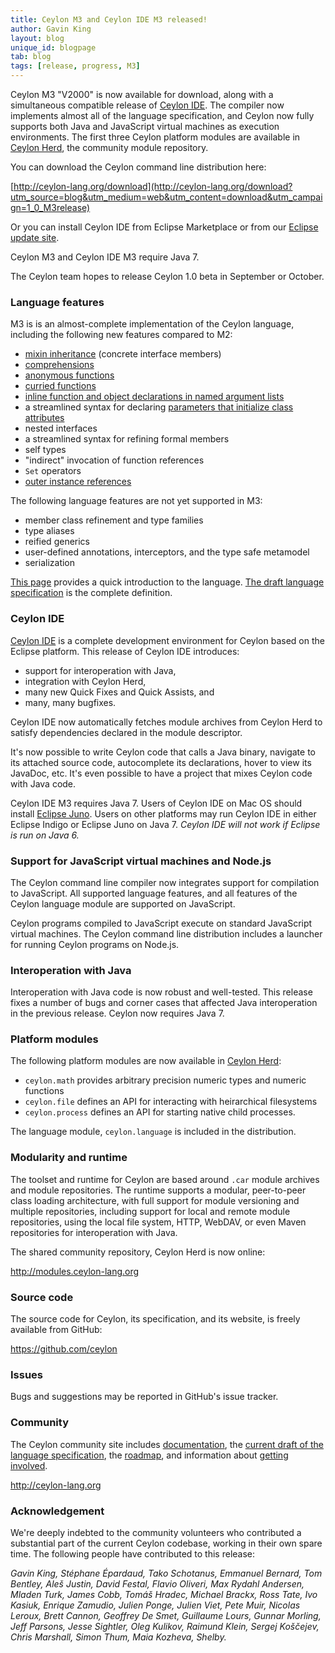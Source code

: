 ```yaml
---
title: Ceylon M3 and Ceylon IDE M3 released!
author: Gavin King
layout: blog
unique_id: blogpage
tab: blog
tags: [release, progress, M3]
---
```


[M3]: /documentation/1.0/roadmap/?utm_source=blog&utm_medium=web&utm_content=roadmap_m3&utm_campaign=1_0_M3release#milestone_3_done
[Ceylon Herd]: http://modules.ceylon-lang.org?utm_source=blog&utm_medium=web&utm_content=ide&utm_campaign=1_0_M3release
[Ceylon IDE]: /documentation/1.0/ide?utm_source=blog&utm_medium=web&utm_content=ide&utm_campaign=1_0_M3release
[Eclipse update site]: /documentation/1.0/ide/install?utm_source=blog&utm_medium=web&utm_content=ide&utm_campaign=1_0_M3release

Ceylon M3 "V2000" is now available for download, along with a 
simultaneous compatible release of [Ceylon IDE][]. The compiler now 
implements almost all of the language specification, and Ceylon now 
fully supports both Java and JavaScript virtual machines as execution 
environments. The first three Ceylon platform modules are available 
in [Ceylon Herd][], the community module repository. 

You can download the Ceylon command line distribution here:

[http://ceylon-lang.org/download](http://ceylon-lang.org/download?utm_source=blog&utm_medium=web&utm_content=download&utm_campaign=1_0_M3release)

Or you can install Ceylon IDE from Eclipse Marketplace or from our 
[Eclipse update site].

Ceylon M3 and Ceylon IDE M3 require Java 7.

The Ceylon team hopes to release Ceylon 1.0 beta in September or 
October.

### Language features

M3 is is an almost-complete implementation of the Ceylon language,
including the following new features compared to M2:

* [mixin inheritance](/documentation/1.0/tour/inheritance/#interfaces_and_mixin_inheritance) (concrete interface members)
* [comprehensions](/documentation/1.0/tour/comprehensions)
* [anonymous functions](/documentation/1.0/tour/functions/#anonymous_functions)
* [curried functions](/documentation/1.0/tour/functions/#curried_functions)
* [inline function and object declarations in named argument lists](/documentation/1.0/tour/named-arguments/#more_about_named_arguments)
* a streamlined syntax for declaring [parameters that initialize
  class attributes](/documentation/1.0/tour/classes/#exposing_parameters_as_attributes)
* nested interfaces
* a streamlined syntax for refining formal members
* self types
* "indirect" invocation of function references
* `Set` operators
* [outer instance references](/documentation/1.0/tour/initialization/#self_references_and_outer_instance_references)

The following language features are not yet supported in M3:

* member class refinement and type families
* type aliases
* reified generics
* user-defined annotations, interceptors, and the type safe metamodel
* serialization

[This page](/documentation/1.0/introduction/?utm_source=blog&utm_medium=web&utm_content=introduction&utm_campaign=1_0_M3release) 
provides a quick introduction to the language. [The draft language specification](/documentation/1.0/spec/?utm_source=blog&utm_medium=web&utm_content=introduction&utm_campaign=1_0_M3release)
is the complete definition.

### Ceylon IDE

[Ceylon IDE][] is a complete development environment for Ceylon based 
on the Eclipse platform. This release of Ceylon IDE introduces:

* support for interoperation with Java,
* integration with Ceylon Herd,
* many new Quick Fixes and Quick Assists, and
* many, many bugfixes.

Ceylon IDE now automatically fetches module archives from Ceylon Herd 
to satisfy dependencies declared in the module descriptor.  

It's now possible to write Ceylon code that calls a Java binary, 
navigate to its attached source code, autocomplete its declarations, 
hover to view its JavaDoc, etc. It's even possible to have a project 
that mixes Ceylon code with Java code.

Ceylon IDE M3 requires Java 7. Users of Ceylon IDE on Mac OS should 
install [Eclipse Juno](http://eclipse.org/juno/). Users on other 
platforms may run Ceylon IDE in either Eclipse Indigo or Eclipse Juno 
on Java 7. _Ceylon IDE will not work if Eclipse is run on Java 6._

### Support for JavaScript virtual machines and Node.js

The Ceylon command line compiler now integrates support for compilation
to JavaScript. All supported language features, and all features of the
Ceylon language module are supported on JavaScript. 

Ceylon programs compiled to JavaScript execute on standard JavaScript 
virtual machines. The Ceylon command line distribution includes a 
launcher for running Ceylon programs on Node.js.

### Interoperation with Java

Interoperation with Java code is now robust and well-tested. This
release fixes a number of bugs and corner cases that affected Java
interoperation in the previous release. Ceylon now requires Java 7.

### Platform modules

The following platform modules are now available in [Ceylon Herd][]:

* `ceylon.math` provides arbitrary precision numeric types and numeric
  functions
* `ceylon.file` defines an API for interacting with heirarchical 
  filesystems
* `ceylon.process` defines an API for starting native child processes.

The language module, `ceylon.language` is included in the distribution.

### Modularity and runtime

The toolset and runtime for Ceylon are based around `.car` module 
archives and module repositories. The runtime supports a modular, 
peer-to-peer class loading architecture, with full support for module 
versioning and multiple repositories, including support for local and 
remote module repositories, using the local file system, HTTP, WebDAV,
or even Maven repositories for interoperation with Java.

The shared community repository, Ceylon Herd is now online:

<http://modules.ceylon-lang.org>

### Source code

The source code for Ceylon, its specification, and its website, is 
freely available from GitHub:

<https://github.com/ceylon>

### Issues

Bugs and suggestions may be reported in GitHub's issue tracker.

### Community

The Ceylon community site includes 
[documentation](/documentation/1.0/?utm_source=blog&utm_medium=web&utm_content=documentation&utm_campaign=1_0_M3release), 
the [current draft of the language specification](/documentation/1.0/spec/?utm_source=blog&utm_medium=web&utm_content=introduction&utm_campaign=1_0_M3release), 
the [roadmap](/documentation/1.0/roadmap?utm_source=blog&utm_medium=web&utm_content=roadmap&utm_campaign=1_0_M3release),
and information about [getting involved](/code?utm_source=blog&utm_medium=web&utm_content=code&utm_campaign=1_0_M3release).

<http://ceylon-lang.org>

### Acknowledgement

We're deeply indebted to the community volunteers who contributed a 
substantial part of the current Ceylon codebase, working in their own 
spare time. The following people have contributed to this release:

*Gavin King, Stéphane Épardaud, Tako Schotanus, Emmanuel Bernard, 
Tom Bentley, Aleš Justin, David Festal, Flavio Oliveri, 
Max Rydahl Andersen, Mladen Turk, James Cobb, Tomáš Hradec, 
Michael Brackx, Ross Tate, Ivo Kasiuk, Enrique Zamudio,
Julien Ponge, Julien Viet, Pete Muir, Nicolas Leroux, Brett Cannon, 
Geoffrey De Smet, Guillaume Lours, Gunnar Morling, Jeff Parsons, 
Jesse Sightler, Oleg Kulikov, Raimund Klein, Sergej Koščejev, 
Chris Marshall, Simon Thum, Maia Kozheva, Shelby.*
